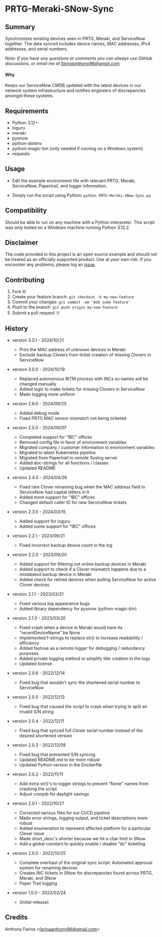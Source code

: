 # PRTG-Meraki-SNow-Sync

## Summary
Synchronizes existing devices seen in PRTG, Meraki, and ServiceNow together. The data synced includes device names, MAC addresses, IPv4 addresses, and serial numbers.

_Note: If you have any questions or comments you can always use GitHub
discussions, or email me at farinaanthony96@gmail.com._

#### Why
Keeps our ServiceNow CMDB updated with the latest devices in our network system infrastructure
and notifies engineers of discrepancies amongst these systems.

## Requirements
- Python 3.12+
- loguru
- meraki
- pysnow
- python-dotenv
- python-magic-bin (only needed if running on a Windows system)
- requests

## Usage
- Edit the example environment file with relevant PRTG, Meraki, ServiceNow,
  Papertrail, and logger information.

- Simply run the script using Python:
  `python PRTG-Meraki-SNow-Sync.py`

## Compatibility
Should be able to run on any machine with a Python interpreter. This script
was only tested on a Windows machine running Python 3.12.2.

## Disclaimer
The code provided in this project is an open source example and should not
be treated as an officially supported product. Use at your own risk. If you
encounter any problems, please log an
[issue](https://github.com/CC-Digital-Innovation/PRTG-Meraki-SNow-Sync/issues).

## Contributing
1. Fork it!
2. Create your feature branch: `git checkout -b my-new-feature`
3. Commit your changes: `git commit -am 'Add some feature'`
4. Push to the branch: `git push origin my-new-feature`
5. Submit a pull request ツ

## History
-  version 3.0.1 - 2024/10/21
    - Print the MAC address of unknown devices in Meraki
    - Exclude backup Clovers from ticket creation of missing Clovers in ServiceNow


-  version 3.0.0 - 2024/10/18
    - Replaced autonomous RITM process with INCs so names will be changed manually
    - Added logic to make tickets for missing Clovers in ServiceNow
    - Made logging more uniform


-  version 2.6.0 - 2024/09/25
    - Added debug mode
    - Fixed PRTG MAC sensor mismatch not being ticketed


-  version 2.5.0 - 2024/06/07
    - Completed support for "IBC" offices
    - Removed config file in favor of environment variables
    - Migrated company / customer information to environment variables
    - Migrated to latest Kubernetes pipeline
    - Migrated from Papertrail to remote Syslog server
    - Added doc-strings for all functions / classes
    - Updated README


-  version 2.4.0 - 2024/04/26
    - Fixed rare Clover renaming bug when the MAC address field in 
      ServiceNow had capital letters in it
    - Added more support for "IBC" offices
    - Changed default caller ID for new ServiceNow tickets


-  version 2.3.0 - 2024/03/15
    - Added support for loguru
    - Added some support for "IBC" offices


-  version 2.2.1 - 2023/09/21
    - Fixed incorrect backup device count in the log


-  version 2.2.0 - 2023/09/20
    - Added support for filtering out online backup devices in Meraki
    - Added support to check if a Clover mismatch happens due to a
      mislabeled backup device in Meraki
    - Added check for retired devices when pulling ServiceNow for
      active Clover devices


-  version 2.1.1 - 2023/03/21
    - Fixed various log appearance bugs
    - Added library dependency for pysnow (python-magic-bin)


-  version 2.1.0 - 2023/03/20
    - Fixed crash when a device in Meraki would have its "recentDeviceName" 
      be None
    - Implemented f-strings to replace str() to increase readability / 
      efficiency
    - Added fastvue as a remote logger for debugging / redundancy purposes
    - Added private logging method to simplify title creation in the logs
    - Updated license


-  version 2.0.6 - 2022/12/14
    - Fixed bug that wouldn't sync the shortened serial number to ServiceNow


-  version 2.0.5 - 2022/12/13
    - Fixed bug that caused the script to crash when trying to split an
      invalid S/N string


-  version 2.0.4 - 2022/12/11
    - Fixed bug that synced full Clover serial number instead of the
      desired shortened version


-  version 2.0.3 - 2022/12/09
    - Fixed bug that prevented S/N syncing
    - Updated README.md to be more robust
    - Updated Python version in the Dockerfile


-  version 2.0.2 - 2022/11/11
    - Add extra str()'s to logger strings to prevent "None" names from crashing the script
    - Adjust cronjob for daylight savings


-  version 2.0.1 - 2022/10/27
    - Corrected various files for our CI/CD pipeline
    - Made error strings, logging output, and ticket descriptions more robust
    - Added enumeration to represent affected platform for a particular Clover issue
    - Made short_desc's shorter because we hit a char limit in SNow
    - Add a global constant to quickly enable / disable "dc" ticketing


-  version 2.0.0 - 2022/10/25
    - Complete overhaul of the original sync script: Automated approval system for renaming devices
    - Creates INC tickets in SNow for discrepancies found across PRTG, Meraki, and SNow
    - Paper Trail logging


-  version 1.0.0 - 2022/02/24
    - (initial release)

## Credits
Anthony Farina <<farinaanthony96@gmail.com>>
